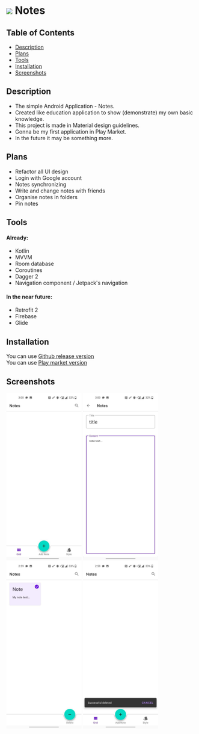# <code><img width="5%" src="https://github.com/Slex93/Notes/blob/master/ic_launcher_test.png"></code> Notes 

## Table of Contents

- [Description](#description)
- [Plans](#plans)
- [Tools](#tools)
- [Installation](#installation)
- [Screenshots](#screenshots)

## Description
  
- The simple Android Application - Notes. 
- Created like education application to show (demonstrate) my own basic knowledge. 
- This project is made in Material design guidelines.
- Gonna be my first application in Play Market. 
- In the future it may be something more.

## Plans

- Refactor all UI design
- Login with Google account
- Notes synchronizing 
- Write and change notes with friends
- Organise notes in folders 
- Pin notes 

## Tools

#### Already:
- Kotlin
- MVVM
- Room database
- Coroutines
- Dagger 2
- Navigation component / Jetpack's navigation

#### In the near future:

- Retrofit 2
- Firebase
- Glide

## Installation

You can use [Github release version](https://github.com/Slex93/Notes/releases) </br>
You can use [Play market version](https://play.google.com/store/apps/details?id=com.stslex93.notes)

## Screenshots

<img src="./screenshots/screenshot1.jpg" width="200" > <img src="./screenshots/screenshot2.jpg" width="200" > </br>
<img src="./screenshots/screenshot3.jpg" width="200" > <img src="./screenshots/screenshot4.jpg" width="200" >
